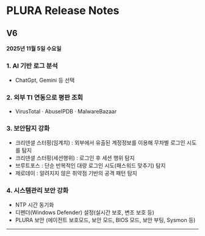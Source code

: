 # PLURA Release Notes

## V6
**2025년 11월 5일 수요일**

### 1. AI 기반 로그 분석
- ChatGpt, Gemini 등 선택

### 2. 외부 TI 연동으로 평판 조회
- VirusTotal · AbuseIPDB · MalwareBazaar

### 3. 보안탐지 강화
- 크리덴셜 스터핑(임계치) : 외부에서 유출된 계정정보를 이용해 무차별 로그인 시도를 탐지
- 크리덴셜 스터핑(세션행위) : 로그인 후 세션 행위 탐지 
- 브루트포스 : 단순 반복적인 대량 로그인 시도(패스워드 맞추기) 탐지
- 제로데이 : 알려지지 않은 취약점 기반의 공격 패턴 탐지

### 4. 시스템관리 보안 강화
- NTP 시간 동기화
- 디펜더(Windows Defender) 설정(실시간 보호, 변조 보호 등)
- PLURA 보안 (에이전트 보호모드, 보안 모드, BIOS 모드, 보안 부팅, Sysmon 등)

---

